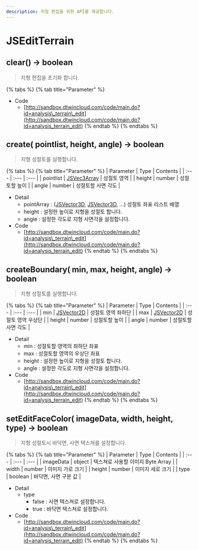 ```yaml
---
description: 지형 편집을 위한 API를 제공합니다.
---
```


# JSEditTerrain

## clear\(\) → boolean

> 지형 편집을 초기화 합니다.

{% tabs %}
{% tab title="Parameter" %}
* Code
  * [http://sandbox.dtwincloud.com/code/main.do?id=analysis\_terrain\_edit](http://sandbox.dtwincloud.com/code/main.do?id=analysis_terrain_edit)
{% endtab %}
{% endtabs %}

## create\( pointlist, height, angle\) → boolean

> 지형 성절토를 실행합니다.

{% tabs %}
{% tab title="Parameter" %}
| Parameter | Type | Contents |
| :--- | :--- | :--- |
| pointlist | [JSVec3Array](../core/jsvec3array.md) | 성절토 영역 |
| height | number | 성절토할 높이 |
| angle | number | 성절토할 사면 각도 |

* Detail
  * pointArray : \([JSVector3D](../core/jsvector3d.md), [JSVector3D](../core/jsvector3d.md), ...\) 성절토 좌표 리스트 배열
  * height : 설정한 높이로 지형을 성절토 합니다.
  * angle : 설정한 각도로 지형 사면각을 설정합니다.
* Code
  * [http://sandbox.dtwincloud.com/code/main.do?id=analysis\_terrain\_edit](http://sandbox.dtwincloud.com/code/main.do?id=analysis_terrain_edit)
{% endtab %}
{% endtabs %}

## createBoundary\( min,  max, height, angle\) → boolean

> 지형 성절토를 실행합니다.

{% tabs %}
{% tab title="Parameter" %}
| Parameter | Type | Contents |
| :--- | :--- | :--- |
| min | [JSVector2D](../core/jsvector2d.md) | 성절토 영역 좌하단 |
| max | [JSVector2D](../core/jsvector2d.md) | 성절토 영역 우상단 |
| height | number | 성절토할 높이 |
| angle | number | 성절토할 사면 각도 |

* Detail
  * min : 성절토할 영역의 좌하단 좌표
  * max : 성절토할 영역의 우상단 좌표
  * height : 설정한 높이로 지형을 성절토 합니다.
  * angle : 설정한 각도로 지형 사면각을 설정합니다.
* Code
  * [http://sandbox.dtwincloud.com/code/main.do?id=analysis\_terrain\_edit](http://sandbox.dtwincloud.com/code/main.do?id=analysis_terrain_edit)
{% endtab %}
{% endtabs %}

## setEditFaceColor\( imageData, width, height, type\) → boolean

> 지형 성절토시 바닥면, 사면 텍스쳐를 설정합니다.

{% tabs %}
{% tab title="Parameter" %}
| Parameter | Type | Contents |
| :--- | :--- | :--- |
| imageData | object | 텍스쳐로 사용할 이미지 Byte Array |
| width | number | 이미지 가로 크기 |
| height | number | 이미지 세로 크기 |
| type | boolean | 바닥면, 사면 구분 값 |

* Detail
  * type
    * false : 사면 텍스쳐로 설정합니다.
    * true : 바닥면 텍스쳐로 설정합니다.
* Code
  * [http://sandbox.dtwincloud.com/code/main.do?id=analysis\_terrain\_edit](http://sandbox.dtwincloud.com/code/main.do?id=analysis_terrain_edit)
{% endtab %}
{% endtabs %}

